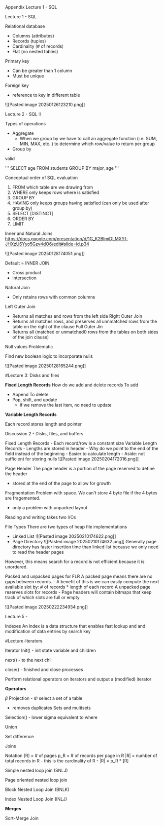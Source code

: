 Appendix
Lecture 1 - SQL


Lecture 1 - SQL

Relational database
- Columns (attributes)
- Records (tuples)
- Cardinality (# of records)
- Flat (no nested tables)

Primary key
- Can be greater than 1 column
- Must be unique

Foreign key
- reference to key in different table

![[Pasted image 20250126123210.png]]




Lecture 2 - SQL II

Types of operations
- Aggregate
	- When we group by we have to call an aggregate function (i.e. SUM, MIN, MAX, etc..) to determine which row/value to return per group
- Group by

valid 

'''
SELECT age
FROM students
GROUP BY major, age
'''


Conceptual order of SQL evaluation

1. FROM <single table> which table are we drawing from
2. WHERE only keeps rows where <predicate> is satisfied
3. GROUP BY <column list>
4. HAVING only keeps groups having <predicate> satisfied (can only be used after group by)
5. SELECT [DISTINCT] <col exp. list>
6. ORDER BY <column list>
7. LIMIT <integer>

Inner and Natural Joins
https://docs.google.com/presentation/d/1G_K2BImiDLMXYf-JHXzU6Yyo5Gzv4dO6/edit#slide=id.p34

![[Pasted image 20250128174051.png]]

Default = INNER JOIN
- Cross product
- intersection 

Natural Join
- Only retains rows with common columns

Left Outer Join
- Returns all matches and rows from the left side
RIght Outer Join
- Returns all matches rows, and preserves all unnmatched rows from the table on the right of the clause
Full Outer Jin
- Returns all (matched or unmatched0 rows from the tables on both sides of the join clause)

Null values
Problematic 

Find new boolean logic to incorporate nulls

![[Pasted image 20250128165244.png]]


#Lecture 3: Disks and files 

**Fixed Length Records**
How do we add and delete records
To add 
- Append
To delete
- Pop, shift, and update
	- if we remove the last item, no need to update

**Variable Length Records**

Each record stores length and pointer

Discussion 2 - Disks, files, and buffers

Fixed Length Records
	- Each record/row is a constant size
Variable Length Records
	- Lengths are stored in header
	- Why do we point to the end of the field instead of the beginning
		- Easier to calculate length 
		- Aside: not sufficient for storing nulls
![[Pasted image 20250204172016.png]]

Page Header
The page header is a portion of the page reserved to define the header
- stored at the end of the page to allow for growth

Fragmentation
Problem with space. We can't store 4 byte file if the 4 bytes are fragemented.
- only a problem with unpacked layout

Reading and writing takes two I/Os

File Types
There are two types of heap file implementations
- Linked List
![[Pasted image 20250210174622.png]]
- Page Directory
![[Pasted image 20250210174632.png]]
Generally page directory has faster insertion time than linked list because we only need to read the header pages

However, this means search for a record is not efficient because it is unordered. 


Packed and unpacked pages for FLR
A packed page means there are no gaps between records.
	- A benefit of this is we can easily compute the next avaliable slot by: # of records * length of each record
A unpacked page reserves slots for records
	- Page headers will contain bitmaps that keep track of which slots are full or empty

![[Pasted image 20250222234934.png]]

Lecture 5 - 

Indexes
An index is a data structure that enables fast lookup and and modification of data entries by search key


#Lecture-Iterators

Iterator
Init() - init state variable and children

next() - to the next chil

close() - finished and close processes

Perform relational operators on iterators and output a (modified) iterator

**Operators**

$\beta$
Projection - $\Phi$ 
select a set of a table  
- removes duplicates
Sets and multisets

Selection() - lower sigma
equivalent to where

Union

Set difference

Joins

Notation
[R] = # of pages
p_R = # of records per page in R
|R| = number of total records in R 
	- this is the cardinality of R
	- |R|  = p_R * [R]



Simple nested loop join (SNLJ)

Page oriented nested loop join 

Block Nested Loop Join (BNLK)

Index Nested Loop Join (INLJ)

**Merges**

Sort-Merge Join
